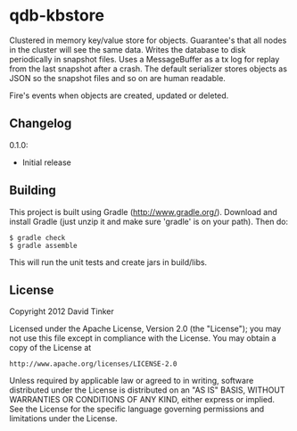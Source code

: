qdb-kbstore
===========

Clustered in memory key/value store for objects. Guarantee's that all nodes in the cluster will see the same data.
Writes the database to disk periodically in snapshot files. Uses a MessageBuffer as a tx log for replay from the
last snapshot after a crash. The default serializer stores objects as JSON so the snapshot files and so on are
human readable.

Fire's events when objects are created, updated or deleted.


Changelog
---------

0.1.0:
- Initial release


Building
--------

This project is built using Gradle (http://www.gradle.org/). Download and install Gradle (just unzip it and
make sure 'gradle' is on your path). Then do:

    $ gradle check
    $ gradle assemble

This will run the unit tests and create jars in build/libs.


License
-------

Copyright 2012 David Tinker

Licensed under the Apache License, Version 2.0 (the "License");
you may not use this file except in compliance with the License.
You may obtain a copy of the License at

    http://www.apache.org/licenses/LICENSE-2.0

Unless required by applicable law or agreed to in writing, software
distributed under the License is distributed on an "AS IS" BASIS,
WITHOUT WARRANTIES OR CONDITIONS OF ANY KIND, either express or implied.
See the License for the specific language governing permissions and
limitations under the License.
